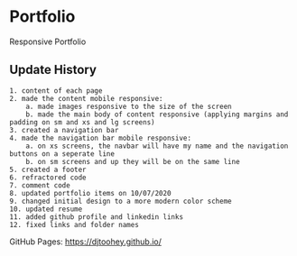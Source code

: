 # Portfolio
Responsive Portfolio  

## Update History
```
1. content of each page
2. made the content mobile responsive:
    a. made images responsive to the size of the screen
    b. made the main body of content responsive (applying margins and padding on sm and xs and lg screens)
3. created a navigation bar
4. made the navigation bar mobile responsive:
    a. on xs screens, the navbar will have my name and the navigation buttons on a seperate line
    b. on sm screens and up they will be on the same line
5. created a footer
6. refractored code
7. comment code
8. updated portfolio items on 10/07/2020
9. changed initial design to a more modern color scheme
10. updated resume
11. added github profile and linkedin links
12. fixed links and folder names
```

GitHub Pages: https://djtoohey.github.io/


<!-- HTML validation - validator.w3.org -->
